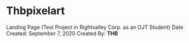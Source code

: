 # Thbpixelart

Landing Page (Test Project in Rightvalley Corp. as an OJT Student)
Date Created: September 7, 2020 
Created By: **THB**

